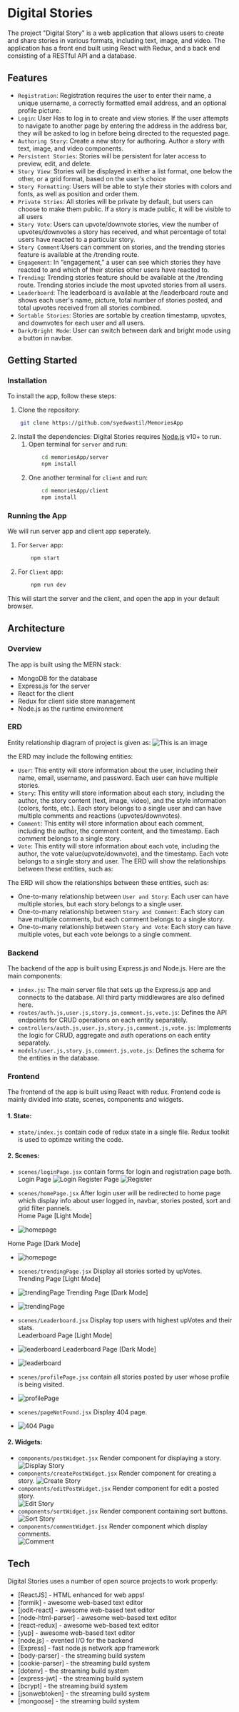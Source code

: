 # Digital Stories

The project "Digital Story" is a web application that allows users to create and share stories in various formats, including text, image, and video. The application has a front end built using React with Redux, and a back end consisting of a RESTful API and a database.

## Features
-  `Registration`: Registration requires the user to enter their name, a unique username, a correctly formatted email address, and an optional profile picture.
-  `Login`: User Has to log in to create and view stories. If the user attempts to navigate to another page by entering the address in the address bar, they will be asked to log in before being directed to the requested page.
-   `Authoring Story`: Create a new story for authoring. Author a story with text, image, and video components.
- `Persistent Stories`:  Stories will be persistent for later access to preview, edit, and delete. 
- `Story View`: Stories will be displayed in either a list format, one below the other, or a grid format, based on the user's choice
- `Story Formatting`: Users will be able to style their stories with colors and fonts, as well as position and order them.
- `Private Stries`: All stories will be private by default, but users can choose to make them public. If a story is made public, it will be visible to all users
- `Story Vote`: Users can upvote/downvote stories, view the number of upvotes/downvotes a story has received, and what percentage of total users have reacted to a particular story.
- `Story Comment`:Users can comment on stories, and the trending stories feature is available at the /trending route.
- `Engagement`: In “engagement,” a user can see which stories they have reacted to and which of their stories other users have reacted to.
- `Trending`: Trending stories feature should be available at the /trending route. Trending stories include the most upvoted stories from all users.
- `Leaderboard`: The leaderboard is available at the /leaderboard route and shows each user's name, picture, total number of stories posted, and total upvotes received from all stories combined.
- `Sortable Stories`: Stories are sortable by creation timestamp, upvotes, and downvotes for each user and all users.
- `Dark/Bright Mode`: User can switch between dark and bright mode using a button in navbar.


## Getting Started

### Installation
To install the app, follow these steps:
1. Clone the repository:
```bash
    git clone https://github.com/syedwastil/MemoriesApp
```
2. Install the dependencies:
Digital Stories requires [Node.js](https://nodejs.org/) v10+ to run.
    1. Open terminal for `server` and run:
        ```bash
            cd memoriesApp/server
            npm install
        ```
    2. One another terminal for `client` and run:
        ```bash
            cd memoriesApp/client
            npm install
        ```

### Running the App
We will run server app and client app seperately.
1. For `Server` app:
    ```bash
        npm start
    ```
2. For `Client` app:
    ```bash
        npm run dev
    ```

This will start the server and the client, and open the app in your default browser.

## Architecture
### Overview
The app is built using the MERN stack:
- MongoDB for the database
- Express.js for the server
- React for the client
- Redux for client side store management
- Node.js as the runtime environment


### ERD
Entity relationship diagram of project is given as:
![This is an image](docs/erd.png)

 the ERD may include the following entities:

- `User`: This entity will store information about the user, including their name, email, username, and password. Each user can have multiple stories.
- `Story`: This entity will store information about each story, including the author, the story content (text, image, video), and the style information (colors, fonts, etc.). Each story belongs to a single user and can have multiple comments and reactions (upvotes/downvotes).
- `Comment`: This entity will store information about each comment, including the author, the comment content, and the timestamp. Each comment belongs to a single story.
- `Vote`: This entity will store information about each vote, including the author, the vote value(upvote/downvote), and the timestamp. Each vote belongs to a single story and user.
The ERD will show the relationships between these entities, such as:

The ERD will show the relationships between these entities, such as:
- One-to-many relationship between `User and Story`: Each user can have multiple stories, but each story belongs to a single user.
- One-to-many relationship between `Story and Comment`: Each story can have multiple comments, but each comment belongs to a single story.
- One-to-many relationship between `Story and Vote`: Each story can have multiple votes, but each vote belongs to a single comment.

### Backend

The backend of the app is built using Express.js and Node.js. Here are the main components:
- `index.js`: The main server file that sets up the Express.js app and connects to the database. All third party middlewares are also defined here.
- `routes/auth.js,user.js,story.js,comment.js,vote.js`: Defines the API endpoints for CRUD operations on each entity separately.
- `controllers/auth.js,user.js,story.js,comment.js,vote.js`: Implements the logic for CRUD, aggregate and auth operations on each entity separately.
- `models/user.js,story.js,comment.js,vote.js`: Defines the schema for the entities in the database.

### Frontend
The frontend of the app is built using React with redux. Frontend code is mainly divided into state, scenes, components and widgets.
#### 1. State:
- `state/index.js` contain code of redux state in a single file. Redux toolkit is used to optimze writing the code.
#### 2. Scenes:
- `scenes/loginPage.jsx` contain forms for login and registration page both.
Login Page
![Login](docs/login.png)
Register Page
![Register](docs/register.png)

- `scenes/homePage.jsx` After login user will be redirected to home page which display info about user logged in, navbar, stories posted, sort and grid filter pannels.\
Home Page [Light Mode]
- ![homepage](docs/home%20W.png)

Home Page [Dark Mode]
- ![homepage](docs/home%20B.png)

- `scenes/trendingPage.jsx` Display all stories sorted by upVotes.\
Trending Page [Light Mode]
- ![trendingPage](docs/trending%20W.png)
Trending Page [Dark Mode]
- ![trendingPage](docs/trending%20B.png)
- `scenes/Leaderboard.jsx` Display top users with highest upVotes and their stats.\
Leaderboard Page [Light Mode]
- ![leaderboard](docs/leaderboard%20w.png)
Leaderboard Page [Dark Mode]
- ![leaderboard](docs/leaderboard%20b.png)
- `scenes/profilePage.jsx` contain all stories posted by user whose profile is being visited.
- ![profilePage](docs/home%20B.png)
- `scenes/pageNotFound.jsx` Display 404 page.
- ![404 Page](docs/404.png)

#### 2. Widgets:
- `components/postWidget.jsx` Render component for displaying a story.
 ![Display Story](docs/story.png)
- `components/createPostWidget.jsx` Render component for creating a story.
 ![Create Story](docs/create.png)
- `components/editPostWidget.jsx` Render component for edit a posted story.\
 ![Edit Story](docs/edit.png)
- `components/sortWidget.jsx` Render component containing sort buttons.\
 ![Sort Story](docs/sort.png)
- `components/commentWidget.jsx` Render component which display comments.\
 ![Comment](docs/comment.PNG)


## Tech

Digital Stories uses a number of open source projects to work properly:

- [ReactJS] - HTML enhanced for web apps!
- [formik] - awesome web-based text editor
- [jodit-react] - awesome web-based text editor
- [node-html-parser] - awesome web-based text editor
- [react-redux] - awesome web-based text editor
- [yup] - awesome web-based text editor
- [node.js] - evented I/O for the backend
- [Express] - fast node.js network app framework 
- [body-parser] - the streaming build system
- [cookie-parser] - the streaming build system
- [dotenv] - the streaming build system
- [express-jwt] - the streaming build system
- [bcrypt] - the streaming build system
- [jsonwebtoken] - the streaming build system
- [mongoose] - the streaming build system
